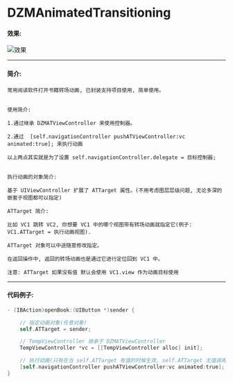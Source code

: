 # DZMAnimatedTransitioning

#### 效果:
![效果](gif_0.gif)

***
#### 简介:

    常用阅读软件打开书籍转场动画, 已封装支持项目使用, 简单使用。
    
    
    使用简介:
    
    1.通过继承 DZMATViewController 来使用控制器。
    
    2.通过  [self.navigationController pushATViewController:vc animated:true]; 来执行动画
    
    以上两点其实就是为了设置 self.navigationController.delegate = 目标控制器;
    
    
    执行动画的对象简介:
    
    基于 UIViewController 扩展了 ATTarget 属性。(不用考虑图层层级问题, 无论多深的嵌套子视图都可以指定)
    
    ATTarget 简介:
    
    比如 VC1 跳转 VC2, 你想要 VC1 中的哪个视图带有转场动画就指定它(例子: VC1.ATTarget = 执行动画视图).
    
    ATTarget 对象可以中途随意修改指定。
    
    在返回操作中, 返回的转场动画也是通过它进行定位回到 VC1 中。
    
    注意: ATTarget 如果没有值 默认会使用 VC1.view 作为动画目标使用

***
#### 代码例子:
```Objective-C
- (IBAction)openBook:(UIButton *)sender {

    // 指定动画对象(任意对象)
    self.ATTarget = sender;

    // TempViewController 继承于 DZMATViewController
    TempViewController *vc = [[TempViewController alloc] init];

    // 执行动画(只有在当 self.ATTarget 有值的时候生效, self.ATTarget 无值调用走系统跳转)
    [self.navigationController pushATViewController:vc animated:true];
}
```
